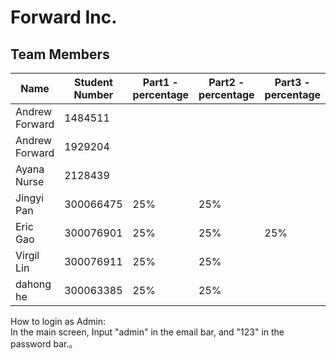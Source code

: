 ﻿# Forward Inc.

## Team Members

| Name | Student Number |Part1 - percentage|Part2 - percentage|Part3 - percentage|
| --- | --- | ---| ---|---|
| Andrew Forward | 1484511  |
| Andrew Forward | 1929204  |
| Ayana Nurse | 2128439 |
| Jingyi Pan | 300066475|25%|25%|
| Eric Gao| 300076901|25%|25%|25%|
| Virgil Lin| 300076911|25%|25%|
| dahong he| 300063385|25%|25%|

How to login as Admin:  
In the main screen, Input "admin" in the email bar, and "123" in the password bar.。

